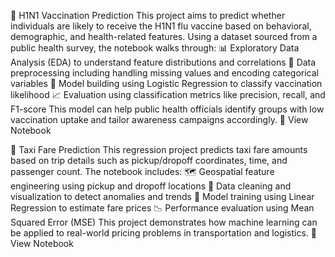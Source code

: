 🧬 H1N1 Vaccination Prediction
This project aims to predict whether individuals are likely to receive the H1N1 flu vaccine based on behavioral, demographic, and health-related features. Using a dataset sourced from a public health survey, the notebook walks through:
📊 Exploratory Data Analysis (EDA) to understand feature distributions and correlations
🧹 Data preprocessing including handling missing values and encoding categorical variables
🤖 Model building using Logistic Regression to classify vaccination likelihood
📈 Evaluation using classification metrics like precision, recall, and F1-score
This model can help public health officials identify groups with low vaccination uptake and tailor awareness campaigns accordingly.
📎 View Notebook

🚕 Taxi Fare Prediction
This regression project predicts taxi fare amounts based on trip details such as pickup/dropoff coordinates, time, and passenger count. The notebook includes:
🗺️ Geospatial feature engineering using pickup and dropoff locations
🧼 Data cleaning and visualization to detect anomalies and trends
🧮 Model training using Linear Regression to estimate fare prices
📉 Performance evaluation using Mean Squared Error (MSE)
This project demonstrates how machine learning can be applied to real-world pricing problems in transportation and logistics.
📎 View Notebook

